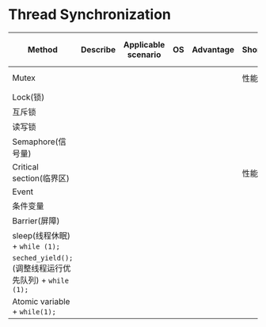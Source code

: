 # Thread Synchronization


| Method | Describe | Applicable scenario | OS | Advantage | Shortcoming | Support(STL version is C++11) |
| - | - | - | - | - | - | - |
| Mutex |  |  |  |  | 性能慢 | STL, POSIX, Boost |
| Lock(锁) |  |  |  |  |  |  |
| 互斥锁 |  |  |  |  |  |  |
| 读写锁 |  |  |  |  |  |  |
| Semaphore(信号量) |  |  |  |  |  |  |
| Critical section(临界区) |  |  |  |  | 性能好 |  |
| Event |  |  |  |  |  |  |
| 条件变量 |  |  |  |  |  |  |
| Barrier(屏障) |  |  |  |  |  |  |
| sleep(线程休眠) + `while (1);` |  |  |  |  |  |
| `seched_yield();`(调整线程运行优先队列) + `while (1);` |  |  |  |  |  |
| Atomic variable + `while(1);` |  |  |  |  |  |
